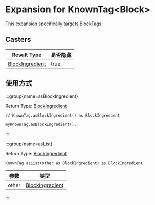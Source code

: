 # Expansion for KnownTag&lt;Block&gt;

This expansion specifically targets BlockTags.

## Casters

| Result Type                                           | 是否隐藏 |
| ----------------------------------------------------- | ---- |
| [BlockIngredient](/vanilla/api/block/BlockIngredient) | true |

## 使用方式

:::group{name=asBlockIngredient}

Return Type: [BlockIngredient](/vanilla/api/block/BlockIngredient)

```zenscript
// KnownTag.asBlockIngredient() as BlockIngredient

myKnownTag.asBlockIngredient();
```

:::

:::group{name=asList}

Return Type: [BlockIngredient](/vanilla/api/block/BlockIngredient)

```zenscript
KnownTag.asList(other as BlockIngredient) as BlockIngredient
```

| 参数    | 类型                                                    |
| ----- | ----------------------------------------------------- |
| other | [BlockIngredient](/vanilla/api/block/BlockIngredient) |


:::


